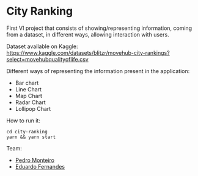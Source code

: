 # City Ranking

First VI project that consists of showing/representing information, coming from a dataset, in different ways, allowing interaction with users. <br>

Dataset available on Kaggle: <br>
https://www.kaggle.com/datasets/blitzr/movehub-city-rankings?select=movehubqualityoflife.csv

Different ways of representing the information present in the application:
- Bar chart
- Line Chart
- Map Chart
- Radar Chart
- Lollipop Chart

How to run it:
```
cd city-ranking 
yarn && yarn start
```

 Team:
 - [Pedro Monteiro](https://github.com/pedromonteiro01)
 - [Eduardo Fernandes](https://github.com/eduardofernandes11)
